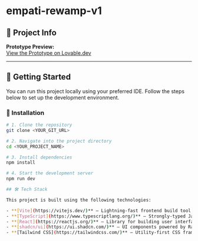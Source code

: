 # empati-rewamp-v1

## 📌 Project Info

**Prototype Preview:**  
[View the Prototype on Lovable.dev](https://lovable.dev/projects/758c1759-ea01-42aa-91bc-8c67aca62c20)

---

## 🚀 Getting Started

You can run this project locally using your preferred IDE. Follow the steps below to set up the development environment.

### 🔧 Installation

```sh
# 1. Clone the repository
git clone <YOUR_GIT_URL>

# 2. Navigate into the project directory
cd <YOUR_PROJECT_NAME>

# 3. Install dependencies
npm install

# 4. Start the development server
npm run dev

## 🛠️ Tech Stack

This project is built using the following technologies:

- **[Vite](https://vitejs.dev/)** – Lightning-fast frontend build tool  
- **[TypeScript](https://www.typescriptlang.org/)** – Strongly-typed JavaScript  
- **[React](https://reactjs.org/)** – Library for building user interfaces  
- **[shadcn/ui](https://ui.shadcn.com/)** – UI components powered by Radix UI and Tailwind CSS  
- **[Tailwind CSS](https://tailwindcss.com/)** – Utility-first CSS framework  
